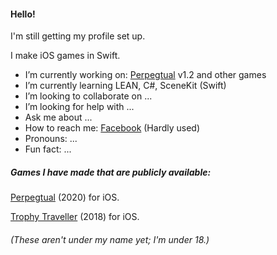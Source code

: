 #### Hello!

I'm still getting my profile set up.

I make iOS games in Swift.

- I’m currently working on: [Perpegtual](https://apps.apple.com/gb/app/perpegtual/id1539296907) v1.2 and other games
- I’m currently learning LEAN, C#, SceneKit (Swift)
- I’m looking to collaborate on ...
- I’m looking for help with ...
- Ask me about ...
- How to reach me: [Facebook](https://www.facebook.com/profile.php?id=100054014100994) (Hardly used)
- Pronouns: ...
- Fun fact: ...

##### Games I have made that are publicly available:
[Perpegtual](https://apps.apple.com/gb/app/perpegtual/id1539296907) (2020) for iOS.

[Trophy Traveller](https://apps.apple.com/gb/app/trophy-traveller/id1436052117) (2018) for iOS.

###### (These aren't under my name yet; I'm under 18.)

<!--
**r-a-jones/r-a-jones** is a ✨ _special_ ✨ repository because its `README.md` (this file) appears on your GitHub profile.

Here are some ideas to get you started:


-->
